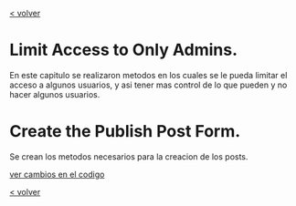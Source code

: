 [< volver](../../README.md)
# Limit Access to Only Admins.

En este capitulo se realizaron metodos en los cuales se le pueda limitar el acceso a algunos usuarios, y asi tener mas control de lo que pueden y no hacer algunos usuarios.

# Create the Publish Post Form.

Se crean los metodos necesarios para la creacion de los posts.

[ver cambios en el codigo](https://github.com/wilberthRA/Proyecto-1-Software-Libre/commit/f064580230fcb5585bdf056ba37e5b47f3335ae0)

[< volver](../../README.md)